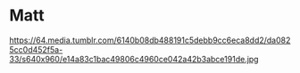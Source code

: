 # Matt 

https://64.media.tumblr.com/6140b08db488191c5debb9cc6eca8dd2/da0825cc0d452f5a-33/s640x960/e14a83c1bac49806c4960ce042a42b3abce191de.jpg
